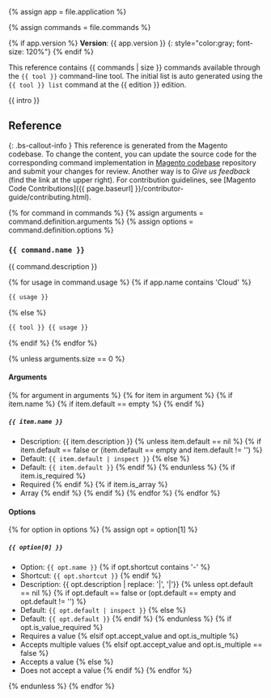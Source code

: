 {% assign app = file.application %}

{% assign commands = file.commands %}

{% if app.version %}
**Version**: {{ app.version }}
{: style="color:gray; font-size: 120%"}
{% endif %}

This reference contains {{ commands | size }} commands available through the `{{ tool }}` command-line tool.
The initial list is auto generated using the `{{ tool }} list` command at the {{ edition }} edition.

{{ intro }}

## Reference

{: .bs-callout-info }
This reference is generated from the Magento codebase. To change the content, you can update the source code for the corresponding command implementation in [Magento codebase](https://github.com/magento) repository and submit your changes for review. Another way is to _Give us feedback_ (find the link at the upper right). For contribution guidelines, see [Magento Code Contributions]({{ page.baseurl] }}/contributor-guide/contributing.html).

{% for command in commands %}
  {% assign arguments = command.definition.arguments %}
  {% assign options = command.definition.options %}

### `{{ command.name }}`

{{ command.description }}

{% for usage in command.usage %}
{% if app.name contains 'Cloud' %}

```bash
{{ usage }}
```

{% else %}

```bash
{{ tool }} {{ usage }}
```

{% endif %}
{% endfor %}

{% unless arguments.size == 0 %}

#### Arguments

{% for argument in arguments %}
  {% for item in argument %}
    {% if item.name %}
      {% if item.default == empty %}
      {% endif %}

##### `{{ item.name }}`

-  Description: {{ item.description }}
   {% unless item.default == nil %}
   {% if item.default == false or (item.default == empty and item.default != '') %}
-  Default: `{{ item.default | inspect }}`
   {% else %}
-  Default: `{{ item.default }}`
   {% endif %}
   {% endunless %}
   {% if item.is_required %}
-  Required
   {% endif %}
   {% if item.is_array %}
-  Array
   {% endif %}
   {% endif %}
   {% endfor %}
   {% endfor %}

#### Options

 {% for option in options %}
 {% assign opt = option[1] %}

##### `{{ option[0] }}`

-  Option: `{{ opt.name }}`
   {% if opt.shortcut contains '-' %}
-  Shortcut: `{{ opt.shortcut }}`
   {% endif %}
-  Description: {{ opt.description | replace: '|', '\|'}}
   {% unless opt.default == nil %}
   {% if opt.default == false or (opt.default == empty and opt.default != '') %}
-  Default: `{{ opt.default | inspect }}`
   {% else %}
-  Default: `{{ opt.default }}`
   {% endif %}
   {% endunless %}
   {% if opt.is_value_required %}
-  Requires a value
   {% elsif opt.accept_value and opt.is_multiple %}
-  Accepts multiple values
   {% elsif opt.accept_value and opt.is_multiple == false %}
-  Accepts a value
   {% else %}
-  Does not accept a value
   {% endif %}
   {% endfor %}

{% endunless %}
{% endfor %}
